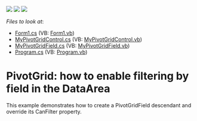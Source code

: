 <!-- default badges list -->
![](https://img.shields.io/endpoint?url=https://codecentral.devexpress.com/api/v1/VersionRange/128582754/13.1.4%2B)
[![](https://img.shields.io/badge/Open_in_DevExpress_Support_Center-FF7200?style=flat-square&logo=DevExpress&logoColor=white)](https://supportcenter.devexpress.com/ticket/details/E1149)
[![](https://img.shields.io/badge/📖_How_to_use_DevExpress_Examples-e9f6fc?style=flat-square)](https://docs.devexpress.com/GeneralInformation/403183)
<!-- default badges end -->
<!-- default file list -->
*Files to look at*:

* [Form1.cs](./CS/dxSample/Form1.cs) (VB: [Form1.vb](./VB/dxSample/Form1.vb))
* [MyPivotGridControl.cs](./CS/dxSample/MyPivotGridControl.cs) (VB: [MyPivotGridControl.vb](./VB/dxSample/MyPivotGridControl.vb))
* [MyPivotGridField.cs](./CS/dxSample/MyPivotGridField.cs) (VB: [MyPivotGridField.vb](./VB/dxSample/MyPivotGridField.vb))
* [Program.cs](./CS/dxSample/Program.cs) (VB: [Program.vb](./VB/dxSample/Program.vb))
<!-- default file list end -->
# PivotGrid: how to enable filtering by field in the DataArea


<p>This example demonstrates how to create a PivotGridField descendant and override its CanFilter property.</p>

<br/>


